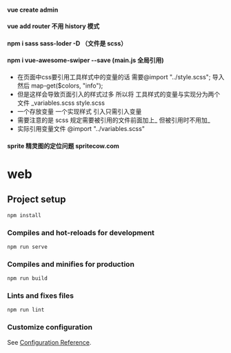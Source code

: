 #### vue create admin

#### vue add router 不用 history 模式

#### npm i sass sass-loder  -D  （文件是 scss）

#### npm i vue-awesome-swiper --save (main.js 全局引用)

- 在页面中css要引用工具样式中的变量的话 需要@import "../style.scss"; 导入 然后 map-get($colors, "info");
- 但是这样会导致页面引入的样式过多 所以将 工具样式的变量与实现分为两个文件 _variables.scss style.scss
- 一个存放变量 一个实现样式 引入只需引入变量
- 需要注意的是 scss 规定需要被引用的文件前面加上_ 但被引用时不用加_
- 实际引用变量文件 @import "../variables.scss"

#### sprite 精灵图的定位问题 spritecow.com






# web

## Project setup
```
npm install
```

### Compiles and hot-reloads for development
```
npm run serve
```

### Compiles and minifies for production
```
npm run build
```

### Lints and fixes files
```
npm run lint
```

### Customize configuration
See [Configuration Reference](https://cli.vuejs.org/config/).
